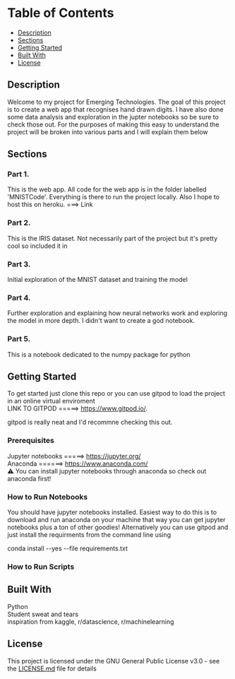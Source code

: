 # Table of Contents
* [Description](#description)
* [Sections](#sections)
* [Getting Started](#getting-started)
* [Built With](#built-with)
* [License](#license)

## Description

Welcome to my project for Emerging Technologies. The goal of this project is to create a web app that recognises hand drawn digits. I have also done some data analysis and exploration in the jupter notebooks so be sure to check those out. For the purposes of making this easy to understand the project will be broken into various parts and I will explain them below

## Sections

### Part 1. 
This is the web app. All code for the web app is in the folder labelled 'MNISTCode'. Everything is there to run the project locally. Also I hope to host this on heroku. ===> Link



### Part 2. 

This is the IRIS dataset. Not necessarily part of the project but it's pretty cool so included it in

### Part 3. 

Initial exploration of the MNIST dataset and training the model

### Part 4. 

Further exploration and explaining how neural networks work and exploring the model in more depth. I didn't want to create a god notebook. 

### Part 5. 

This is a notebook dedicated to the numpy package for python

## Getting Started

To get started just clone this repo or you can use gitpod to load the project in an online virtual enviroment</br>
LINK TO GITPOD =====> https://www.gitpod.io/.

gitpod is really neat and I'd recommne checking this out.

### Prerequisites

Jupyter notebooks =====> https://jupyter.org/ </br>
Anaconda ======> https://www.anaconda.com/ </br>
:warning: You can install jupyter notebooks through anaconda so check out anaconda first!

### How to Run Notebooks
You should have jupyter notebooks installed. Easiest way to do this is to download and run anaconda on your machine that way you can get jupyter notebooks plus a ton of other goodies! Alternatively you can use gitpod and just install the requirments from the command line using

  conda install --yes --file requirements.txt




### How to Run Scripts





## Built With
Python </br>
Student sweat and tears </br>
inspiration from kaggle, r/datascience, r/machinelearning


## License

This project is licensed under the GNU General Public License v3.0 - see the [LICENSE.md](LICENSE) file for details
